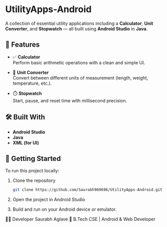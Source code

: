 # UtilityApps-Android

A collection of essential utility applications including a **Calculator**, **Unit Converter**, and **Stopwatch** — all built using **Android Studio** in **Java**.

## 📱 Features

- ✅ **Calculator**  
  Perform basic arithmetic operations with a clean and simple UI.

- 📏 **Unit Converter**  
  Convert between different units of measurement (length, weight, temperature, etc.).

- ⏱️ **Stopwatch**  
  Start, pause, and reset time with millisecond precision.

## 🛠️ Built With

- **Android Studio**
- **Java**
- **XML (for UI)**


## 🚀 Getting Started

To run this project locally:

1. Clone the repository  
   ```bash
   git clone https://github.com/Saurabh969696/UtilityApps-Android.git
2. Open the project in Android Studio

3. Build and run on your Android device or emulator.

👨‍💻 Developer
Saurabh Aglave
📍 B.Tech CSE | Android & Web Developer


